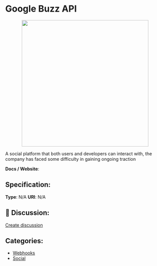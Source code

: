 # Google Buzz API
<p align="center">
    <img width="400" src="https://raw.githubusercontent.com/apis-list/apis-list/main/apis/google-buzz-api/logo_256x256.png" />
</p>

A social platform that both users and developers can interact with, the company has faced some difficulty in gaining ongoing traction

**Docs / Website**: 

## Specification:
**Type**:  N/A 
**URI**:  N/A 

## 💬 Discussion:
[Create discussion](https://github.com/apis-list/apis-list/discussions/new)

## Categories:
- [Webhooks](https://github.com/apis-list/apis-list#webhooks)
- [Social](https://github.com/apis-list/apis-list#social)



